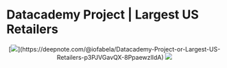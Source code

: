 # Datacademy Project | Largest US Retailers
<center>
[<img src="https://deepnote.com/buttons/launch-in-deepnote.svg">](https://deepnote.com/@iofabela/Datacademy-Project-or-Largest-US-Retailers-p3PJVGavQX-8PpaewzlIdA)
<a href="https://github.com/iofabela/datacademy_project-largest_retailers">
    <img src="https://img.shields.io/badge/Git%20Hub%20%7C%20Repository-100000?style=for-the-badge&logo=github&logoColor=white">
</a>
</center>